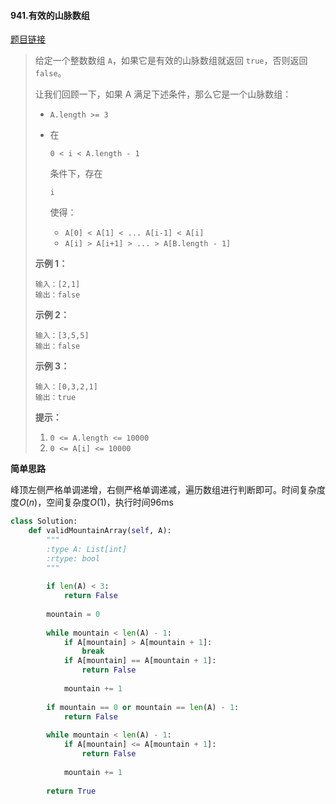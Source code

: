 #### 941.有效的山脉数组
[题目链接](https://leetcode-cn.com/problems/valid-mountain-array/)
> 给定一个整数数组 `A`，如果它是有效的山脉数组就返回 `true`，否则返回 `false`。
>
> 让我们回顾一下，如果 A 满足下述条件，那么它是一个山脉数组：
>
> - `A.length >= 3`
>
> - 在 
>
>   ```
>   0 < i < A.length - 1
>   ```
>
>    条件下，存在 
>
>   ```
>   i
>   ```
>
>    使得：
>
>   - `A[0] < A[1] < ... A[i-1] < A[i]`
>   - `A[i] > A[i+1] > ... > A[B.length - 1]`
>
>  
>
> **示例 1：**
>
> ```
> 输入：[2,1]
> 输出：false
> ```
>
> **示例 2：**
>
> ```
> 输入：[3,5,5]
> 输出：false
> ```
>
> **示例 3：**
>
> ```
> 输入：[0,3,2,1]
> 输出：true
> ```
>
>  
>
> **提示：**
>
> 1. `0 <= A.length <= 10000`
> 2. `0 <= A[i] <= 10000 `

**简单思路**

峰顶左侧严格单调递增，右侧严格单调递减，遍历数组进行判断即可。时间复杂度度$O(n)$，空间复杂度$O(1)$，执行时间96ms

```python
class Solution:
    def validMountainArray(self, A):
        """
        :type A: List[int]
        :rtype: bool
        """
        
        if len(A) < 3:
            return False
        
        mountain = 0
        
        while mountain < len(A) - 1:
            if A[mountain] > A[mountain + 1]:
                break
            if A[mountain] == A[mountain + 1]:
                return False
            
            mountain += 1
        
        if mountain == 0 or mountain == len(A) - 1:
            return False
        
        while mountain < len(A) - 1:
            if A[mountain] <= A[mountain + 1]:
                return False
            
            mountain += 1
        
        return True
```

